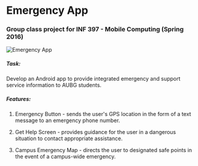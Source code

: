 # Emergency App

### Group class project for INF 397 - Mobile Computing (Spring 2016)

![Emergency App](http://i.imgur.com/zdCaS2M.jpg)

##### Task:
Develop an Android app to provide integrated emergency and support service information to AUBG students.

##### Features:

1. Emergency Button - sends the user's GPS location in the form of a text message to an emergency phone number.

2. Get Help Screen - provides guidance for the user in a dangerous situation to contact appropriate assistance.

3. Campus Emergency Map - directs the user to designated safe points in the event of a campus-wide emergency.
